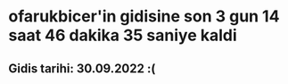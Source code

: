 # ofarukbicer'in gidisine son 3 gun 14 saat 46 dakika 35 saniye kaldi

## Gidis tarihi: 30.09.2022 :(